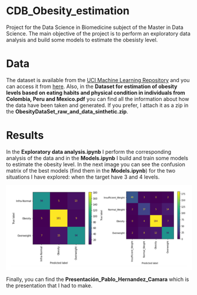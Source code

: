 # CDB_Obesity_estimation

Project for the Data Science in Biomedicine subject of the Master in Data Science. The main objective of the project is to perform an exploratory data analysis and build some models to estimate the obesisty level.


# Data

The dataset is available from the [UCI Machine Learning Repository](https://archive.ics.uci.edu/ml/index.php) and you can access it from [here](https://archive.ics.uci.edu/ml/datasets/Estimation+of+obesity+levels+based+on+eating+habits+and+physical+condition+). Also, in the **Dataset for estimation of obesity levels based on eating habits and physical condition in individuals from Colombia, Peru and Mexico.pdf** you can find all the information about how the data have been taken and generated. If you prefer, I attach it as a zip in the **ObesityDataSet_raw_and_data_sinthetic.zip**.


# Results

In the **Exploratory data analysis.ipynb** I perform the corresponding analysis of the data and in the **Models.ipynb** I build and train some models to estimate the obesity level. In the next image you can see the confusion matrix of the best models (find them in the **Models.ipynb**) for the two situations I have explored: when the target have 3 and 4 levels.

![GitHub Logo](/Best_models.png)

Finally, you can find the **Presentación_Pablo_Hernandez_Camara** which is the presentation that I had to make.
